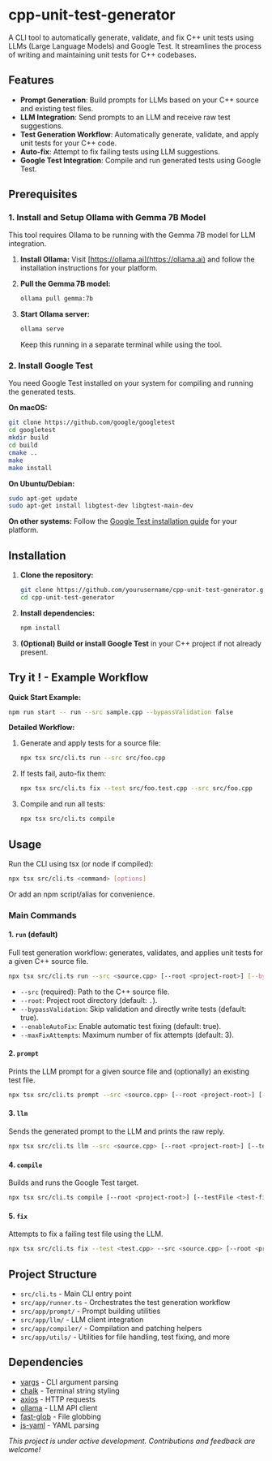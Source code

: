 # cpp-unit-test-generator

A CLI tool to automatically generate, validate, and fix C++ unit tests using LLMs (Large Language Models) and Google Test. It streamlines the process of writing and maintaining unit tests for C++ codebases.

## Features
- **Prompt Generation**: Build prompts for LLMs based on your C++ source and existing test files.
- **LLM Integration**: Send prompts to an LLM and receive raw test suggestions.
- **Test Generation Workflow**: Automatically generate, validate, and apply unit tests for your C++ code.
- **Auto-fix**: Attempt to fix failing tests using LLM suggestions.
- **Google Test Integration**: Compile and run generated tests using Google Test.

## Prerequisites

### 1. Install and Setup Ollama with Gemma 7B Model

This tool requires Ollama to be running with the Gemma 7B model for LLM integration.

1. **Install Ollama:**
   Visit [https://ollama.ai](https://ollama.ai) and follow the installation instructions for your platform.

2. **Pull the Gemma 7B model:**
   ```sh
   ollama pull gemma:7b
   ```

3. **Start Ollama server:**
   ```sh
   ollama serve
   ```
   Keep this running in a separate terminal while using the tool.

### 2. Install Google Test

You need Google Test installed on your system for compiling and running the generated tests.

**On macOS:**
```sh
git clone https://github.com/google/googletest
cd googletest
mkdir build
cd build
cmake ..
make
make install
```

**On Ubuntu/Debian:**
```sh
sudo apt-get update
sudo apt-get install libgtest-dev libgtest-main-dev
```

**On other systems:**
Follow the [Google Test installation guide](https://github.com/google/googletest) for your platform.

## Installation

1. **Clone the repository:**
   ```sh
   git clone https://github.com/yourusername/cpp-unit-test-generator.git
   cd cpp-unit-test-generator
   ```
2. **Install dependencies:**
   ```sh
   npm install
   ```
3. **(Optional) Build or install Google Test** in your C++ project if not already present.

## Try it ! - Example Workflow

**Quick Start Example:**
```sh
npm run start -- run --src sample.cpp --bypassValidation false
```

**Detailed Workflow:**
1. Generate and apply tests for a source file:
   ```sh
   npx tsx src/cli.ts run --src src/foo.cpp
   ```
2. If tests fail, auto-fix them:
   ```sh
   npx tsx src/cli.ts fix --test src/foo.test.cpp --src src/foo.cpp
   ```
3. Compile and run all tests:
   ```sh
   npx tsx src/cli.ts compile
   ```

## Usage

Run the CLI using tsx (or node if compiled):
```sh
npx tsx src/cli.ts <command> [options]
```
Or add an npm script/alias for convenience.

### Main Commands

#### 1. `run` (default)
Full test generation workflow: generates, validates, and applies unit tests for a given C++ source file.

```sh
npx tsx src/cli.ts run --src <source.cpp> [--root <project-root>] [--bypassValidation] [--enableAutoFix] [--maxFixAttempts <n>]
```
- `--src` (required): Path to the C++ source file.
- `--root`: Project root directory (default: `.`).
- `--bypassValidation`: Skip validation and directly write tests (default: true).
- `--enableAutoFix`: Enable automatic test fixing (default: true).
- `--maxFixAttempts`: Maximum number of fix attempts (default: 3).

#### 2. `prompt`
Prints the LLM prompt for a given source file and (optionally) an existing test file.

```sh
npx tsx src/cli.ts prompt --src <source.cpp> [--root <project-root>] [--testFile <test.cpp>]
```

#### 3. `llm`
Sends the generated prompt to the LLM and prints the raw reply.

```sh
npx tsx src/cli.ts llm --src <source.cpp> [--root <project-root>] [--testFile <test.cpp>]
```

#### 4. `compile`
Builds and runs the Google Test target.

```sh
npx tsx src/cli.ts compile [--root <project-root>] [--testFile <test-file-path>]
```

#### 5. `fix`
Attempts to fix a failing test file using the LLM.

```sh
npx tsx src/cli.ts fix --test <test.cpp> --src <source.cpp> [--root <project-root>] [--maxAttempts <n>]
```

## Project Structure
- `src/cli.ts` - Main CLI entry point
- `src/app/runner.ts` - Orchestrates the test generation workflow
- `src/app/prompt/` - Prompt building utilities
- `src/app/llm/` - LLM client integration
- `src/app/compiler/` - Compilation and patching helpers
- `src/app/utils/` - Utilities for file handling, test fixing, and more

## Dependencies
- [yargs](https://www.npmjs.com/package/yargs) - CLI argument parsing
- [chalk](https://www.npmjs.com/package/chalk) - Terminal string styling
- [axios](https://www.npmjs.com/package/axios) - HTTP requests
- [ollama](https://www.npmjs.com/package/ollama) - LLM API client
- [fast-glob](https://www.npmjs.com/package/fast-glob) - File globbing
- [js-yaml](https://www.npmjs.com/package/js-yaml) - YAML parsing

*This project is under active development. Contributions and feedback are welcome!* 